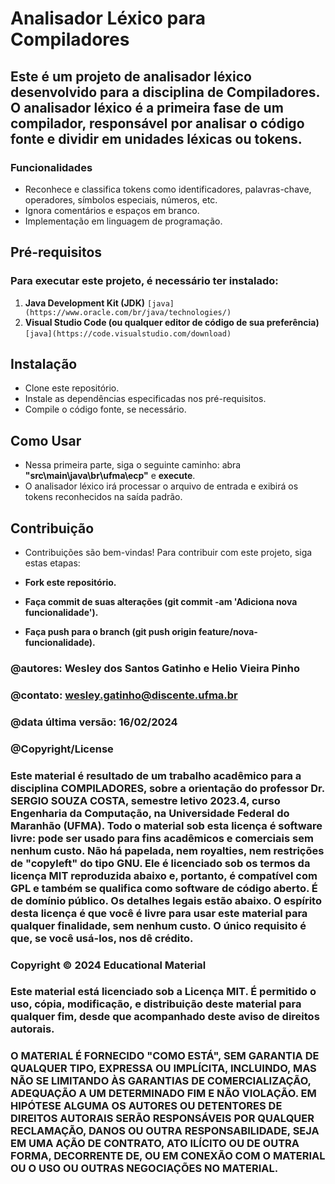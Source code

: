 # Analisador Léxico para Compiladores

## Este é um projeto de analisador léxico desenvolvido para a disciplina de Compiladores. O analisador léxico é a primeira fase de um compilador, responsável por analisar o código fonte e dividir em unidades léxicas ou tokens.

### Funcionalidades
- Reconhece e classifica tokens como identificadores, palavras-chave, operadores, símbolos especiais, números, etc.
- Ignora comentários e espaços em branco.
- Implementação em linguagem de programação.

## Pré-requisitos
### Para executar este projeto, é necessário ter instalado:

1. **Java Development Kit (JDK)** `[java](https://www.oracle.com/br/java/technologies/)`
2. **Visual Studio Code (ou qualquer editor de código de sua preferência)** `[java](https://code.visualstudio.com/download)`


## Instalação
- Clone este repositório.
- Instale as dependências especificadas nos pré-requisitos.
- Compile o código fonte, se necessário.

## Como Usar
- Nessa primeira parte, siga o seguinte caminho: abra **"src\main\java\br\ufma\ecp"** e **execute**.
- O analisador léxico irá processar o arquivo de entrada e exibirá os tokens reconhecidos na saída padrão.

## Contribuição
- Contribuições são bem-vindas! Para contribuir com este projeto, siga estas etapas:

- **Fork este repositório.**
- **Faça commit de suas alterações (git commit -am 'Adiciona nova funcionalidade').**
- **Faça push para o branch (git push origin feature/nova-funcionalidade).**

### @autores: Wesley dos Santos Gatinho e Helio Vieira Pinho

### @contato: wesley.gatinho@discente.ufma.br

### @data última versão: 16/02/2024

### @Copyright/License

### Este material é resultado de um trabalho acadêmico para a disciplina COMPILADORES, sobre a orientação do professor Dr. SERGIO SOUZA COSTA, semestre letivo 2023.4, curso Engenharia da Computação, na Universidade Federal do Maranhão (UFMA). Todo o material sob esta licença é software livre: pode ser usado para fins acadêmicos e comerciais sem nenhum custo. Não há papelada, nem royalties, nem restrições de "copyleft" do tipo GNU. Ele é licenciado sob os termos da licença MIT reproduzida abaixo e, portanto, é compatível com GPL e também se qualifica como software de código aberto. É de domínio público. Os detalhes legais estão abaixo. O espírito desta licença é que você é livre para usar este material para qualquer finalidade, sem nenhum custo. O único requisito é que, se você usá-los, nos dê crédito.

### Copyright © 2024 Educational Material

### Este material está licenciado sob a Licença MIT. É permitido o uso, cópia, modificação, e distribuição deste material para qualquer fim, desde que acompanhado deste aviso de direitos autorais.

### O MATERIAL É FORNECIDO "COMO ESTÁ", SEM GARANTIA DE QUALQUER TIPO, EXPRESSA OU IMPLÍCITA, INCLUINDO, MAS NÃO SE LIMITANDO ÀS GARANTIAS DE COMERCIALIZAÇÃO, ADEQUAÇÃO A UM DETERMINADO FIM E NÃO VIOLAÇÃO. EM HIPÓTESE ALGUMA OS AUTORES OU DETENTORES DE DIREITOS AUTORAIS SERÃO RESPONSÁVEIS POR QUALQUER RECLAMAÇÃO, DANOS OU OUTRA RESPONSABILIDADE, SEJA EM UMA AÇÃO DE CONTRATO, ATO ILÍCITO OU DE OUTRA FORMA, DECORRENTE DE, OU EM CONEXÃO COM O MATERIAL OU O USO OU OUTRAS NEGOCIAÇÕES NO MATERIAL.